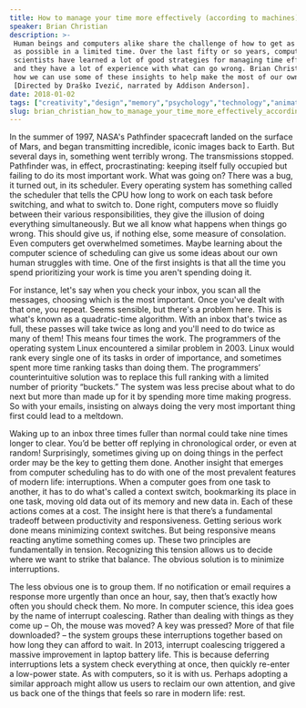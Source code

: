 ```yaml
---
title: How to manage your time more effectively (according to machines)
speaker: Brian Christian
description: >-
 Human beings and computers alike share the challenge of how to get as much done
 as possible in a limited time. Over the last fifty or so years, computer
 scientists have learned a lot of good strategies for managing time effectively—
 and they have a lot of experience with what can go wrong. Brian Christian shares
 how we can use some of these insights to help make the most of our own lives.
 [Directed by Draško Ivezić, narrated by Addison Anderson].
date: 2018-01-02
tags: ["creativity","design","memory","psychology","technology","animation","teded","education","computers","machine-learning"]
slug: brian_christian_how_to_manage_your_time_more_effectively_according_to_machines
---
```


In the summer of 1997, NASA's Pathfinder spacecraft landed on the surface of Mars, and
began transmitting incredible, iconic images back to Earth. But several days in, 
something went terribly wrong. The transmissions stopped. Pathfinder was, in effect, 
procrastinating: keeping itself fully occupied but failing to do its most important
work. What was going on? There was a bug, it turned out, in its scheduler. Every operating
system has something called the scheduler that tells the CPU how long to work on each
task before switching, and what to switch to. Done right, computers move so fluidly 
between their various responsibilities, they give the illusion of doing everything
simultaneously. But we all know what happens when things go wrong. This should give us, if
nothing else, some measure of consolation. Even computers get overwhelmed sometimes. Maybe
learning about the computer science of scheduling can give us some ideas about our own
human struggles with time. One of the first insights is that all the time you spend
prioritizing your work is time you aren't spending doing it.

For instance, let's say when you check your inbox, you scan all the messages, choosing
which is the most important. Once you've dealt with that one, you repeat. Seems sensible,
 but there's a problem here. This is what's known as a quadratic-time algorithm. With an
inbox that's twice as full, these passes will take twice as long and you'll need to do 
twice as many of them! This means four times the work. The programmers of the operating
system Linux encountered a similar problem in 2003. Linux would rank every single one of
its tasks in order of importance, and sometimes spent more time ranking tasks than doing
them. The programmers’ counterintuitive solution was to replace this full ranking with a
limited number of priority “buckets.” The system was less precise about what to do next
but more than made up for it by spending more time making progress. So with your emails,
insisting on always doing the very most important thing first could lead to a
meltdown.

Waking up to an inbox three times fuller than normal could take nine times longer to
clear. You’d be better off replying in chronological order, or even at random!
Surprisingly, sometimes giving up on doing things in the perfect order may be the key to
getting them done. Another insight that emerges from computer scheduling has to do with
one of the most prevalent features of modern life: interruptions. When a computer goes 
from one task to another, it has to do what's called a context switch, bookmarking its
place in one task, moving old data out of its memory and new data in. Each of these
actions comes at a cost. The insight here is that there’s a fundamental tradeoff between
productivity and responsiveness. Getting serious work done means minimizing context
switches. But being responsive means reacting anytime something comes up. These two
principles are fundamentally in tension. Recognizing this tension allows us to decide
where we want to strike that balance. The obvious solution is to minimize
interruptions.

The less obvious one is to group them. If no notification or email requires a response
more urgently than once an hour, say, then that’s exactly how often you should check
them. No more. In computer science, this idea goes by the name of interrupt coalescing.
Rather than dealing with things as they come up – Oh, the mouse was moved? A key was
pressed? More of that file downloaded? – the system groups these interruptions together
based on how long they can afford to wait. In 2013, interrupt coalescing triggered a
massive improvement in laptop battery life. This is because deferring interruptions lets
a system check everything at once, then quickly re-enter a low-power state. As with
computers, so it is with us. Perhaps adopting a similar approach might allow us users to
reclaim our own attention, and give us back one of the things that feels so rare in modern
life: rest.

<!--
ad_duration=0
event="TED-Ed"
external_start_time=0
intro_duration=0
is_subtitle_required="False"
is_talk_featured="False"
language="en"
language_swap="False"
native_language="en"
number_of_related_talks=6
number_of_speakers=1
number_of_subtitled_videos=0
number_of_tags=10
number_of_talk_download_languages=25
number_of_talk_more_resources=0
number_of_talk_recommendations=0
number_of_talks_take_actions=0
post_ad_duration=0
published_timestamp="2020-01-16 20:17:44"
recording_date="2018-01-02"
speaker_is_published=0
speaker_name="Brian Christian"
talk_name="How to manage your time more effectively (according to machines)"
talks_tags=["creativity","design","memory","psychology","technology","animation","teded","education","computers","machine-learning"]
url_photo_talk="https://s3.amazonaws.com/talkstar-photos/uploads/0cf29407-bbc3-4748-b409-f48bb76154a7/1708_03_A_16x9Thumb_Textless_logo.jpg"
url_webpage="https://www.ted.com/talks/brian_christian_how_to_manage_your_time_more_effectively_according_to_machines"
video_type_name="TED-Ed Original"
-->